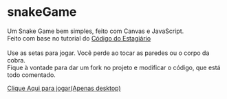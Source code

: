 # snakeGame
Um Snake Game bem simples, feito com Canvas e JavaScript.<br />
Feito com base no tutorial do [Código do Estagiário](https://www.youtube.com/watch?v=z76s9vNjXOM&feature=youtu.be)<br /><br />
Use as setas para jogar. Você perde ao tocar as paredes ou o corpo da cobra.<br />
Fique à vontade para dar um fork no projeto e modificar o código, que está todo comentado. <br />

[Clique Aqui para jogar(Apenas desktop)](https://cybsouza.github.io/snake/)
